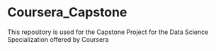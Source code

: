 # Coursera_Capstone
This repository is used for the Capstone Project for the Data Science Specialization offered by Coursera

